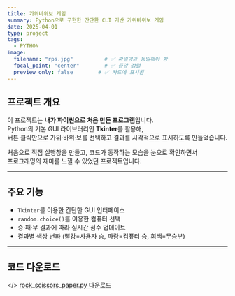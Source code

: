 ```yaml
---
title: 가위바위보 게임
summary: Python으로 구현한 간단한 CLI 기반 가위바위보 게임
date: 2025-04-01
type: project
tags:
  - PYTHON
image:
  filename: "rps.jpg"          # ✅ 파일명과 동일해야 함
  focal_point: "center"        # ✅ 중앙 정렬
  preview_only: false        # ✅ 카드에 표시됨
---
```

## <i class="fab fa-python"></i> 프로젝트 개요

이 프로젝트는 **내가 파이썬으로 처음 만든 프로그램**입니다.  
Python의 기본 GUI 라이브러리인 **Tkinter**를 활용해,  
버튼 클릭만으로 가위·바위·보를 선택하고 결과를 시각적으로 표시하도록 만들었습니다.  

처음으로 직접 실행창을 만들고, 코드가 동작하는 모습을 눈으로 확인하면서  
프로그래밍의 재미를 느낄 수 있었던 프로젝트입니다.  

---

## <i class="fab fa-steam-symbol"></i> 주요 기능
- `Tkinter`를 이용한 간단한 GUI 인터페이스  
- `random.choice()`를 이용한 컴퓨터 선택  
- 승·패·무 결과에 따라 실시간 점수 업데이트  
- 결과별 색상 변화 (빨강=사용자 승, 파랑=컴퓨터 승, 회색=무승부)

---

## <i class="fab fa-dropbox"></i> 코드 다운로드
</> [rock_scissors_paper.py 다운로드](/uploads/rock_scissors_paper.py)


